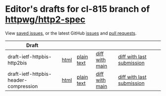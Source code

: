 # Editor's drafts for cl-815 branch of [httpwg/http2-spec](https://github.com/httpwg/http2-spec/tree/cl-815)

View [saved issues](issues.html), or the latest GitHub [issues](https://github.com/httpwg/http2-spec/issues) and [pull requests](https://github.com/httpwg/http2-spec/pulls).

| Draft |     |     |     |     |     |
| ----- | --- | --- | --- | --- | --- |
| draft-ietf-httpbis-http2bis |[html](./draft-ietf-httpbis-http2bis.html) |[plain text](./draft-ietf-httpbis-http2bis.txt) |[diff with main](https://tools.ietf.org/rfcdiff?url1=https://httpwg.github.io/http2-spec/draft-ietf-httpbis-http2bis.txt&amp;url2=https://httpwg.github.io/http2-spec/cl-815/draft-ietf-httpbis-http2bis.txt) |[diff with last submission](https://tools.ietf.org/rfcdiff?url1=https://tools.ietf.org/id/draft-ietf-httpbis-http2bis.txt&amp;url2=https://httpwg.github.io/http2-spec/cl-815/draft-ietf-httpbis-http2bis.txt) | |
| draft-ietf-httpbis-header-compression |[html](./draft-ietf-httpbis-header-compression.html) |[plain text](./draft-ietf-httpbis-header-compression.txt) |[diff with main](https://tools.ietf.org/rfcdiff?url1=https://httpwg.github.io/http2-spec/draft-ietf-httpbis-header-compression.txt&amp;url2=https://httpwg.github.io/http2-spec/cl-815/draft-ietf-httpbis-header-compression.txt) |[diff with last submission](https://tools.ietf.org/rfcdiff?url1=https://tools.ietf.org/id/draft-ietf-httpbis-header-compression.txt&amp;url2=https://httpwg.github.io/http2-spec/cl-815/draft-ietf-httpbis-header-compression.txt) | |

